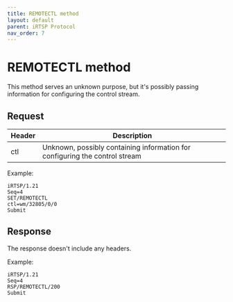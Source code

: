 ```yaml
---
title: REMOTECTL method
layout: default
parent: iRTSP Protocol
nav_order: 7
---
```


# REMOTECTL method

This method serves an unknown purpose, but it's possibly passing information for configuring the control stream.

## Request

| Header | Description                                                                 |
|--------|-----------------------------------------------------------------------------|
| ctl    | Unknown, possibly containing information for configuring the control stream |

Example:

```
iRTSP/1.21
Seq=4
SET/REMOTECTL
ctl=wm/32805/0/0
Submit

```

## Response

The response doesn't include any headers.

Example:

```
iRTSP/1.21
Seq=4
RSP/REMOTECTL/200
Submit

```
